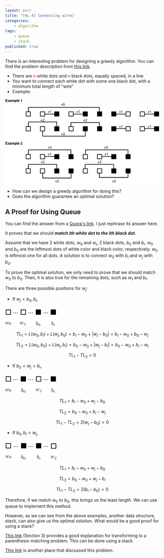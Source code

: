```yaml
---
layout: post
title: "[HL-4] Connecting wires"
categories: 
    - algorithm
tags: 
    - queue
    - stack
published: true
---
```


There is an interesting problem for designing a greedy algorithm. 
You can find the problem description from 
[this link](http://grid.cs.gsu.edu/~ywang/Greedy%20Algorithms.pdf). 

* There are <font color="red">n</font> white dots and <font color="red">n</font> black dots, equally spaced, in a line
* You want to connect each white dot with some one black dot, with a minimum total length of “wire”
* Example: 

![](/assets/img/hl-4-connecting-wires.png)

* How can we design a greedy algorithm for doing this? 
* Does the algorithm guarantee an optimal solution? 

## A Proof for Using Queue

You can find the answer from a [Quora's link](https://www.quora.com/How-would-you-design-a-greedy-algorithm-which-connects-each-black-dot-with-a-white-dot-so-that-the-total-length-of-wires-used-to-form-such-connected-pairs-is-minimal). 
I just rephrase its answer here. 

It proves that we should **_match ith white dot to the ith black dot_**. 

Assume that we have 2 white dots, $w_0$ and $w_j$, 2 black dots, $b_0$
and $b_i$.  $w_0$ and $b_0$ are the leftmost dots of white color and
black color, respectively. $w_0$ is leftmost one for all dots. A
solution is to connect $w_0$ with $b_i$  and $w_j$ with $b_0$. 

To prove the optimal solution, we only need to prove that we should
match  $w_0$ to $b_0$. Then, it is also true for the remaining dots,
such as $w_1$ and $b_1$. 

There are three possible positions for $w_j$: 

* If $w_j < b_0, b_i$, 

![](/assets/img/hl-4-case-1.png)

$$TL_1 = L(w_0, b_i) + L(w_j, b_0) = b_i - w_0 + | w_j - b_0 | = b_i - w_0 + b_0 - w_j$$

$$TL_2 = L(w_0, b_0) + L(w_j, b_i) = b_0 - w_0 + | w_j - b_i | = b_0 - w_0 + b_i - w_j$$

$$TL_1 - TL_2 = 0$$

* If $b_0 < w_j < b_i$, 

![](/assets/img/hl-4-case-2.png)

$$TL_1 = b_i - w_0 + w_j - b_0$$

$$TL_2 = b_0 - w_0 + b_i - w_j$$

$$TL_1 - TL_2 = 2 (w_j - b_0) > 0 $$

* If $b_0, b_i < w_j$, 

![](/assets/img/hl-4-case-3.png)

$$TL_1 = b_i - w_0 + w_j - b_0$$

$$TL_2 = b_0 - w_0 + w_j - b_i$$

$$TL_1 - TL_2 = 2 (b_i - b_0) > 0 $$

Therefore, if we match $w_0$ to $b_0$, this brings us the least length. 
We can use queue to implement this method. 

However, as we can see from the above examples, another data structure, 
stack, can also give us the optimal solution. What would be a good 
proof for using a stack? 

[This link](http://www.tau.ac.il/~csedu/greedy_trap.pdf) (Section 3) provides
a good explanation for transforming to a parenthesis-matching problem. 
This can be done using a stack. 

[This link](http://www.cs.uni.edu/~wallingf/teaching/cs3530/sessions/session25.html)
is another place that discussed this problem. 




